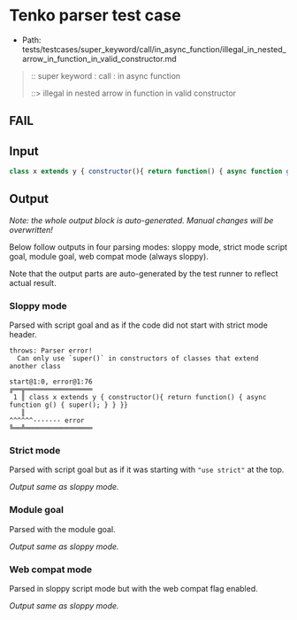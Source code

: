 # Tenko parser test case

- Path: tests/testcases/super_keyword/call/in_async_function/illegal_in_nested_arrow_in_function_in_valid_constructor.md

> :: super keyword : call : in async function
>
> ::> illegal in nested arrow in function in valid constructor
## FAIL

## Input


`````js
class x extends y { constructor(){ return function() { async function g() { super(); } } }}
`````

## Output

_Note: the whole output block is auto-generated. Manual changes will be overwritten!_

Below follow outputs in four parsing modes: sloppy mode, strict mode script goal, module goal, web compat mode (always sloppy).

Note that the output parts are auto-generated by the test runner to reflect actual result.

### Sloppy mode

Parsed with script goal and as if the code did not start with strict mode header.

`````
throws: Parser error!
  Can only use `super()` in constructors of classes that extend another class

start@1:0, error@1:76
╔══╦═════════════════
 1 ║ class x extends y { constructor(){ return function() { async function g() { super(); } } }}
   ║                                                                             ^^^^^^------- error
╚══╩═════════════════

`````

### Strict mode

Parsed with script goal but as if it was starting with `"use strict"` at the top.

_Output same as sloppy mode._

### Module goal

Parsed with the module goal.

_Output same as sloppy mode._

### Web compat mode

Parsed in sloppy script mode but with the web compat flag enabled.

_Output same as sloppy mode._
